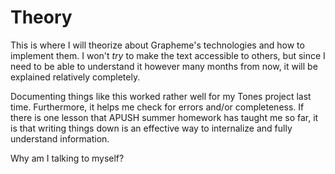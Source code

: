 # Theory

This is where I will theorize about Grapheme's technologies and how to implement them. I won't *try* to make the text accessible to others, but since I need to be able to understand it however many months from now, it will be explained relatively completely.

Documenting things like this worked rather well for my Tones project last time. Furthermore, it helps me check for errors and/or completeness. If there is one lesson that APUSH summer homework has taught me so far, it is that writing things down is an effective way to internalize and fully understand information.

Why am I talking to myself?

